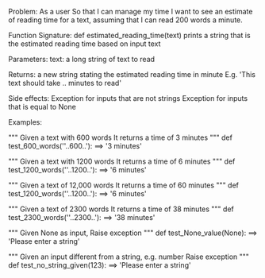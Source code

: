 Problem:
As a user
So that I can manage my time
I want to see an estimate of reading time for a text, assuming that I can read 200 words a minute.


Function Signature:
def estimated_reading_time(text)
    prints a string that is the estimated reading time based on input text

Parameters:
    text: a long string of text to read

Returns:
    a new string stating the estimated reading time in minute
    E.g. 'This text should take .. minutes to read'

Side effects:
    Exception for inputs that are not strings
    Exception for inputs that is equal to None


Examples:

"""
Given a text with 600 words
It returns a time of 3 minutes
"""
def test_600_words(''..600..'):
==> '3 minutes'


"""
Given a text with 1200 words
It returns a time of 6 minutes
"""
def test_1200_words(''..1200..'):
==> '6 minutes'

"""
Given a text of 12,000 words
It returns a time of 60 minutes
"""
def test_1200_words(''..1200..'):
==> '6 minutes'

"""
Given a text of 2300 words
It returns a time of 38 minutes
"""
def test_2300_words(''..2300..'):
==> '38 minutes'

"""
Given None as input,
Raise exception
"""
def test_None_value(None):
==> 'Please enter a string'

"""
Given an input different from a string, e.g. number
Raise exception
"""
def test_no_string_given(123):
==> 'Please enter a string'